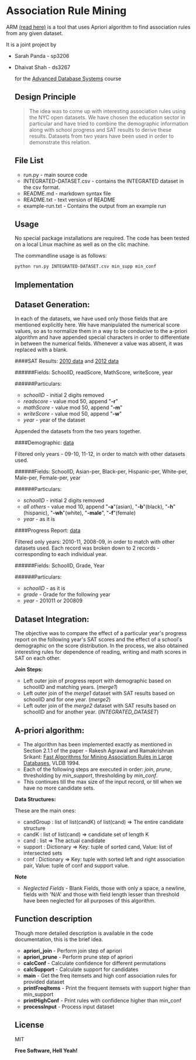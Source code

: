 Association Rule Mining
=========

ARM [(read here)](https://github.com/dkdfirefly/adb/blob/master/hw3/README.md) is a tool that uses Apriori algorithm to find association rules from any given dataset.

It is a joint project by
  - Sarah Panda - sp3206
  - Dhaivat Shah - ds3267

    for the [Advanced Database Systems](http://www.cs.columbia.edu/~gravano/cs6111/) course

    Design Principle
    ----------------

    > The idea was to come up with interesting association rules using the NYC open datasets.
    > We have chosen the education sector in particular and have tried to combine the demographic information
    > along with school progress and SAT results to derive these results. Datasets from two years have been used 
    > in order to demonstrate this relation.
    
    File List
    ----
    - run.py - main source code
    - INTEGRATED-DATASET.csv - contains the INTEGRATED dataset in the csv format.
    - README.md - markdown syntax file
    - README.txt - text version of README
    - example-run.txt - Contains the output from an example run

    Usage
    -----------
    
    No special package installations are required. The code has been tested on a local Linux machine as well as on the clic machine.
    
    The commandline usage is as follows:
    
    ```sh
    python run.py INTEGRATED-DATASET.csv min_supp min_conf
    ```

    Implementation
    ---------------
    Dataset Generation:
    -------
    
    In each of the datasets, we have used only those fields that are mentioned explicitly here. We have manipulated the numerical score values, so as to normalize them in a way to be conducive to the a-priori algorithm and have appended special characters in order to differentiate in between the numerical fields. Whenever a value was absent, it was replaced with a blank.
    
    ####SAT Results: [2010 data](https://data.cityofnewyork.us/Education/SAT-College-Board-2010-School-Level-Results/zt9s-n5aj) and [2012 data](https://data.cityofnewyork.us/Education/SAT-Results/f9bf-2cp4)

    ######Fields: SchoolID, readScore, MathScore, writeScore, year
  
    ######Particulars:
      - *schoolID* - initial 2 digits removed
      - *readscore* - value mod 50, append "**-r**"
      - *mathScore* - value mod 50, append "**-m**"
      - *writeScore* - value mod 50, append "**-w**"
      - *year* - year of the dataset
    
    Appended the datasets from the two years together.

    ####Demographic: [data](https://data.cityofnewyork.us/Education/School-Demographics-and-Accountability-Snapshot-20/ihfw-zy9j)

    
    Filtered only years - 09-10, 11-12, in order to match with other datasets used.
    
    ######Fields: SchoolID, Asian-per, Black-per, Hispanic-per, White-per, Male-per, Female-per, year
    
    ######Particulars:
      - *schoolID* - initial 2 digits removed
      - *all others* - value mod 10, append "**-a**"(asian), "**-b**"(black), "**-h**"(hispanic), "**-wh**"(white), "**-male**", "**-f**"(female)
      - *year* - as it is

    ####Progress Report: [data](https://data.cityofnewyork.us/Education/School-Progress-Report-Multi-year-2007-2011/5fsg-d8c9)

    Filtered only years: 2010-11, 2008-09, in order to match with other datasets used. Each record was broken down to 2 records - corresponding to each individual year.
    
    ######Fields: SchoolID, Grade, Year
    
    ######Particulars:
      - *schoolID* - as it is
      - *grade* - Grade for the following year
      - *year* - 201011 or 200809

    Dataset Integration:
    -------
    
    The objective was to compare the effect of a particular year's progress report on the following year's SAT scores and the effect of a school's demographic on the score distribution. In the process, we also obtained interesting rules for dependence of reading, writing and math scores in SAT on each other.

    **Join Steps:**
    
    - Left outer join of progress report with demographic based on schoolID and matching years. (*merge1*)
    - Left outer join of the *merge1* dataset with SAT results based on schoolID and for one year. (*merge2*)
    - Left outer join of the *merge2* dataset with SAT results based on schoolID and for another year. (*INTEGRATED_DATASET*)
    

    A-priori algorithm:
    -------
    
    - The algorithm has been implemented exactly as mentioned in Section 2.1.1 of the paper - Rakesh Agrawal and Ramakrishnan Srikant: [Fast Algorithms for Mining Association Rules in Large Databases](http://www.cs.columbia.edu/~gravano/Qual/Papers/agrawal94.pdf), VLDB 1994.
    - Each of the following steps are executed in order: *join*, *prune*, thresholding by *min_support*, thresholding by *min_conf*.
    - This continues till the max size of the input record, or till when we have no more candidate sets.
    
    **Data Structures:**
    
    These are the main ones:
    
    - candGroup : list of list(candK) of list(cand) => The entire candidate structure
    - candK : list of list(cand) => candidate set of length K
    - cand : list => The actual candidate
    - support : Dictionary => Key: tuple of sorted cand, Value: list of intersected sets
    - conf : Dictionary => Key: tuple with sorted left and right association pair, Value: tuple of conf and support value.
    
    
    **Note**
    
    - *Neglected Fields* - Blank Fields, those with only a space, a newline, fields with 'N/A' and those with field length lesser than threshold have been neglected for all purposes of this algorithm.
    
    
    Function description
    ---------------------
    Though more detailed description is available in the code documentation, this is the brief idea.
    
    - **apriori_join** - Perform join step of apriori
    - **apriori_prune** - Perform prune step of apriori
    - **calcConf** - Calculate confidence for different permutations
    - **calcSupport** - Calculate support for candidates
    - **main** - Get the freq itemsets and high conf association rules for provided dataset
    - **printFreqItems** - Print the frequent itemsets with support higher than min_support
    - **printHighConf** - Print rules with confidence higher than min_conf
    - **processInput** - Process input dataset

    
    

    License
    ----

    MIT


    **Free Software, Hell Yeah!**
